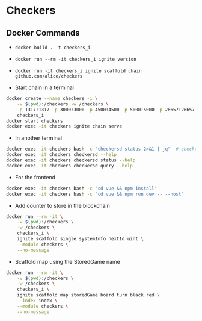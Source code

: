 # Checkers

## Docker Commands

- `docker build . -t checkers_i`
- `docker run --rm -it checkers_i ignite version`
- `docker run -it checkers_i ignite scaffold chain github.com/alice/checkers`

- Start chain in a terminal

```bash
docker create --name checkers -i \
    -v $(pwd):/checkers -w /checkers \
    -p 1317:1317 -p 3000:3000 -p 4500:4500 -p 5000:5000 -p 26657:26657 \
    checkers_i
docker start checkers
docker exec -it checkers ignite chain serve
```

- In another terminal

```bash
docker exec -it checkers bash -c "checkersd status 2>&1 | jq"  # checkers checkersd
docker exec -it checkers checkersd --help
docker exec -it checkers checkersd status --help
docker exec -it checkers checkersd query --help
```

- For the frontend

```bash
docker exec -it checkers bash -c "cd vue && npm install"
docker exec -it checkers bash -c "cd vue && npm run dev -- --host"
```

- Add counter to store in the blockchain

```bash
docker run --rm -it \
    -v $(pwd):/checkers \
    -w /checkers \
    checkers_i \
    ignite scaffold single systemInfo nextId:uint \
    --module checkers \
    --no-message
```

- Scaffold map using the StoredGame name

```bash
docker run --rm -it \
    -v $(pwd):/checkers \
    -w /checkers \
    checkers_i \
    ignite scaffold map storedGame board turn black red \
    --index index \
    --module checkers \
    --no-message
```
